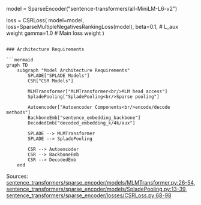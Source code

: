 model = SparseEncoder("sentence-transformers/all-MiniLM-L6-v2")

loss = CSRLoss(
    model=model,
    loss=SparseMultipleNegativesRankingLoss(model),
    beta=0.1,  # L_aux weight
    gamma=1.0  # Main loss weight
)
```

### Architecture Requirements

```mermaid
graph TD
    subgraph "Model Architecture Requirements"
        SPLADE["SPLADE Models"]
        CSR["CSR Models"]
        
        MLMTransformer["MLMTransformer<br/>MLM head access"]
        SpladePooling["SpladePooling<br/>Sparse pooling"]
        
        Autoencoder["Autoencoder Components<br/>encode/decode methods"]
        BackboneEmb["sentence_embedding_backbone"]
        DecodedEmb["decoded_embedding_k/4k/aux"]
        
        SPLADE --> MLMTransformer
        SPLADE --> SpladePooling
        
        CSR --> Autoencoder
        CSR --> BackboneEmb
        CSR --> DecodedEmb
    end
```

Sources: [sentence_transformers/sparse_encoder/models/MLMTransformer.py:26-54](), [sentence_transformers/sparse_encoder/models/SpladePooling.py:13-39](), [sentence_transformers/sparse_encoder/losses/CSRLoss.py:68-98]()